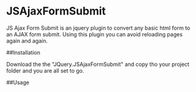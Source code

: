 JSAjaxFormSubmit
================

JS Ajax Form Submit is an jquery plugin to convert any basic html form to an AJAX form submit. 
Using this plugin you can avoid reloading pages again and again.

##Installation

Download the the "JQuery.JSAjaxFormSubmit" and copy tho your project folder and you are all set to go.

##Usage

